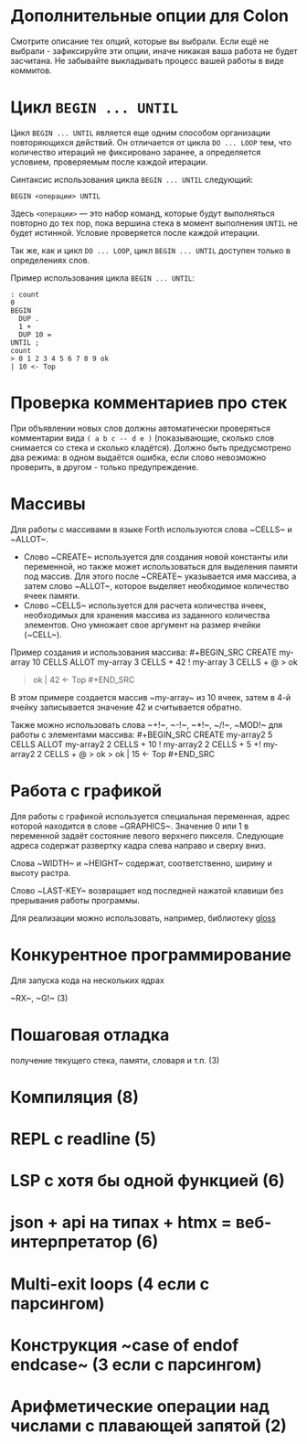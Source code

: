 # Дополнительные опции для Colon

Смотрите описание тех опций, которые вы выбрали. Если ещё не выбрали - зафиксируйте эти опции, иначе никакая ваша работа не будет засчитана. Не забывайте выкладывать процесс вашей работы в виде коммитов.

# Цикл `BEGIN ... UNTIL`

Цикл `BEGIN ... UNTIL` является еще одним способом организации повторяющихся действий. Он отличается от цикла `DO ... LOOP` тем, что количество итераций не фиксировано заранее, а определяется условием, проверяемым после каждой итерации.

Синтаксис использования цикла `BEGIN ... UNTIL` следующий:
```
BEGIN <операции> UNTIL
```
Здесь `<операции>` — это набор команд, которые будут выполняться повторно до тех пор, пока вершина стека в момент выполнения `UNTIL` не будет истинной. Условие проверяется после каждой итерации.

Так же, как и цикл `DO ... LOOP`, цикл `BEGIN ... UNTIL` доступен только в определениях слов.

Пример использования цикла `BEGIN ... UNTIL`:
```
: count
0
BEGIN 
  DUP .
  1 +
  DUP 10 =
UNTIL ;
count
> 0 1 2 3 4 5 6 7 8 9 ok 
| 10 <- Top
```

# Проверка комментариев про стек

При объявлении новых слов должны автоматически проверяться комментарии вида `( a
b c -- d e )` (показывающие, сколько слов снимается со стека и сколько
кладётся). Должно быть предусмотрено два режима: в одном выдаётся ошибка, если
слово невозможно проверить, в другом - только предупреждение.

# Массивы
Для работы с массивами в языке Forth используются слова ~CELLS~ и ~ALLOT~.

- Слово ~CREATE~ используется для создания новой константы или переменной, но
  также может использоваться для выделения памяти под массив. Для этого после
  ~CREATE~ указывается имя массива, а затем слово ~ALLOT~, которое выделяет
  необходимое количество ячеек памяти.
- Слово ~CELLS~ используется для расчета количества ячеек, необходимых для
  хранения массива из заданного количества элементов. Оно умножает свое аргумент
  на размер ячейки (~CELL~).

Пример создания и использования массива:
#+BEGIN_SRC
CREATE my-array 10 CELLS ALLOT my-array 3 CELLS + 42 ! my-array 3 CELLS + @ > ok
> ok | 42 <- Top
#+END_SRC

В этом примере создается массив ~my-array~ из 10 ячеек, затем в 4-й ячейку
записывается значение 42 и считывается обратно.

Также можно использовать слова ~+!~, ~-!~, ~*!~, ~/!~, ~MOD!~ для работы с
элементами массива:
#+BEGIN_SRC
CREATE my-array2 5 CELLS ALLOT my-array2 2 CELLS + 10 ! my-array2 2 CELLS + 5 +!
my-array2 2 CELLS + @ > ok > ok | 15 <- Top
#+END_SRC

# Работа с графикой

Для работы с графикой используется специальная переменная, адрес которой находится в слове ~GRAPHICS~. Значение 0 или 1 в переменной задаёт состояние левого верхнего пикселя. Следующие адреса содержат развертку кадра слева направо и сверху вниз. 

Слова ~WIDTH~ и ~HEIGHT~ содержат, соответственно, ширину и высоту растра.

Слово ~LAST-KEY~ возвращает код последней нажатой клавиши без прерывания работы программы.

Для реализации можно использовать, например, библиотеку [gloss](https://hackage.haskell.org/package/gloss)

# Конкурентное программирование

Для запуска кода на нескольких ядрах 

~RX~, ~G!~ (3)

# Пошаговая отладка

получение текущего стека, памяти, словаря и т.п. (3)

# Компиляция (8)

# REPL с readline (5)

# LSP с хотя бы одной функцией (6)

# json + api на типах + htmx = веб-интерпретатор (6)

# Multi-exit loops (4 если с парсингом)

# Конструкция ~case of endof endcase~ (3 если с парсингом)

# Арифметические операции над числами с плавающей запятой (2)
